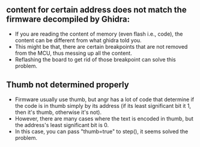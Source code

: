 ## content for certain address does not match the firmware decompiled by Ghidra:
- If you are reading the content of memory (even flash i.e., code), the content can be different from what ghidra told you.
- This might be that, there are certain breakpoints that are not removed from the MCU, thus messing up all the content. 
- Reflashing the board to get rid of those breakpoint can solve this problem.

## Thumb not determined properly
- Firmware usually use thumb, but angr has a lot of code that determine if the code is in thumb simply by its address (if its least significant bit it 1, then it's thumb, otherwise it's not).
- However, there are many cases where the text is encoded in thumb, but the address's least significant bit is 0.
- In this case, you can pass "thumb=true" to step(), it seems solved the problem.
